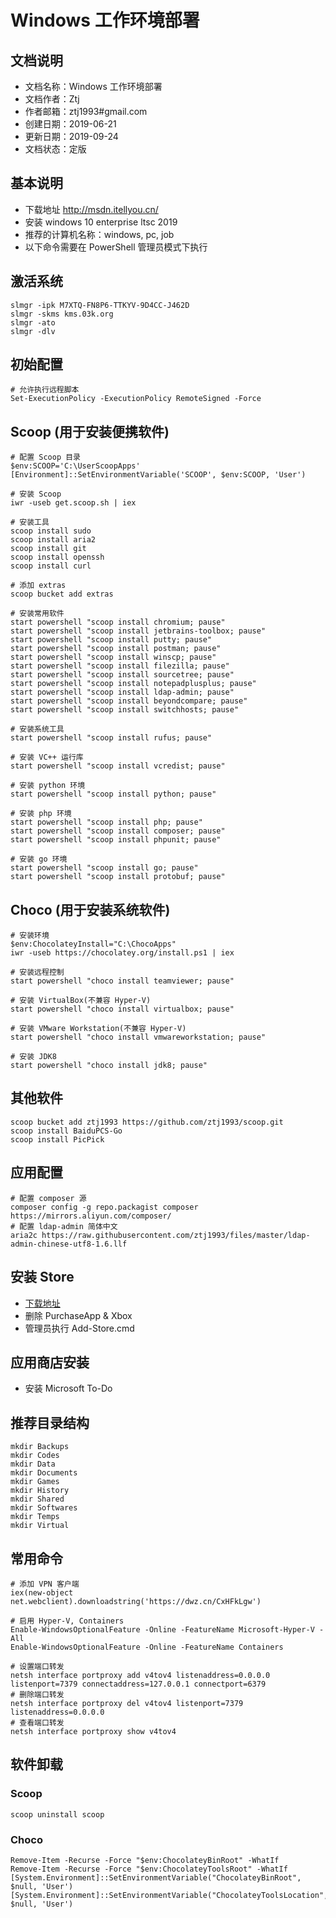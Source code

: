 # Windows 工作环境部署

## 文档说明
- 文档名称：Windows 工作环境部署
- 文档作者：Ztj
- 作者邮箱：ztj1993#gmail.com
- 创建日期：2019-06-21
- 更新日期：2019-09-24
- 文档状态：定版

## 基本说明
- 下载地址 http://msdn.itellyou.cn/
- 安装 windows 10 enterprise ltsc 2019
- 推荐的计算机名称：windows, pc, job
- 以下命令需要在 PowerShell 管理员模式下执行

## 激活系统
```
slmgr -ipk M7XTQ-FN8P6-TTKYV-9D4CC-J462D
slmgr -skms kms.03k.org
slmgr -ato
slmgr -dlv
```

## 初始配置
```
# 允许执行远程脚本
Set-ExecutionPolicy -ExecutionPolicy RemoteSigned -Force
```

## Scoop (用于安装便携软件)
```
# 配置 Scoop 目录
$env:SCOOP='C:\UserScoopApps'
[Environment]::SetEnvironmentVariable('SCOOP', $env:SCOOP, 'User')

# 安装 Scoop
iwr -useb get.scoop.sh | iex

# 安装工具
scoop install sudo
scoop install aria2
scoop install git
scoop install openssh
scoop install curl

# 添加 extras
scoop bucket add extras

# 安装常用软件
start powershell "scoop install chromium; pause"
start powershell "scoop install jetbrains-toolbox; pause"
start powershell "scoop install putty; pause"
start powershell "scoop install postman; pause"
start powershell "scoop install winscp; pause"
start powershell "scoop install filezilla; pause"
start powershell "scoop install sourcetree; pause"
start powershell "scoop install notepadplusplus; pause"
start powershell "scoop install ldap-admin; pause"
start powershell "scoop install beyondcompare; pause"
start powershell "scoop install switchhosts; pause"

# 安装系统工具
start powershell "scoop install rufus; pause"

# 安装 VC++ 运行库
start powershell "scoop install vcredist; pause"

# 安装 python 环境
start powershell "scoop install python; pause"

# 安装 php 环境
start powershell "scoop install php; pause"
start powershell "scoop install composer; pause"
start powershell "scoop install phpunit; pause"

# 安装 go 环境
start powershell "scoop install go; pause"
start powershell "scoop install protobuf; pause"
```

## Choco (用于安装系统软件)
```
# 安装环境
$env:ChocolateyInstall="C:\ChocoApps"
iwr -useb https://chocolatey.org/install.ps1 | iex

# 安装远程控制
start powershell "choco install teamviewer; pause"

# 安装 VirtualBox(不兼容 Hyper-V)
start powershell "choco install virtualbox; pause"

# 安装 VMware Workstation(不兼容 Hyper-V)
start powershell "choco install vmwareworkstation; pause"

# 安装 JDK8
start powershell "choco install jdk8; pause"
```

## 其他软件
```
scoop bucket add ztj1993 https://github.com/ztj1993/scoop.git
scoop install BaiduPCS-Go
scoop install PicPick
```

## 应用配置
```
# 配置 composer 源
composer config -g repo.packagist composer https://mirrors.aliyun.com/composer/
# 配置 ldap-admin 简体中文
aria2c https://raw.githubusercontent.com/ztj1993/files/master/ldap-admin-chinese-utf8-1.6.llf
```

## 安装 Store
- [下载地址](https://github.com/kkkgo/LTSC-Add-MicrosoftStore)
- 删除 PurchaseApp & Xbox
- 管理员执行 Add-Store.cmd

## 应用商店安装
- 安装 Microsoft To-Do

## 推荐目录结构
```
mkdir Backups
mkdir Codes
mkdir Data
mkdir Documents
mkdir Games
mkdir History
mkdir Shared
mkdir Softwares
mkdir Temps
mkdir Virtual
```

## 常用命令
```
# 添加 VPN 客户端
iex(new-object net.webclient).downloadstring('https://dwz.cn/CxHFkLgw')

# 启用 Hyper-V, Containers
Enable-WindowsOptionalFeature -Online -FeatureName Microsoft-Hyper-V -All
Enable-WindowsOptionalFeature -Online -FeatureName Containers

# 设置端口转发
netsh interface portproxy add v4tov4 listenaddress=0.0.0.0 listenport=7379 connectaddress=127.0.0.1 connectport=6379
# 删除端口转发
netsh interface portproxy del v4tov4 listenport=7379 listenaddress=0.0.0.0
# 查看端口转发
netsh interface portproxy show v4tov4
```

## 软件卸载

### Scoop
```
scoop uninstall scoop
```

### Choco
```
Remove-Item -Recurse -Force "$env:ChocolateyBinRoot" -WhatIf
Remove-Item -Recurse -Force "$env:ChocolateyToolsRoot" -WhatIf
[System.Environment]::SetEnvironmentVariable("ChocolateyBinRoot", $null, 'User')
[System.Environment]::SetEnvironmentVariable("ChocolateyToolsLocation", $null, 'User')
```

